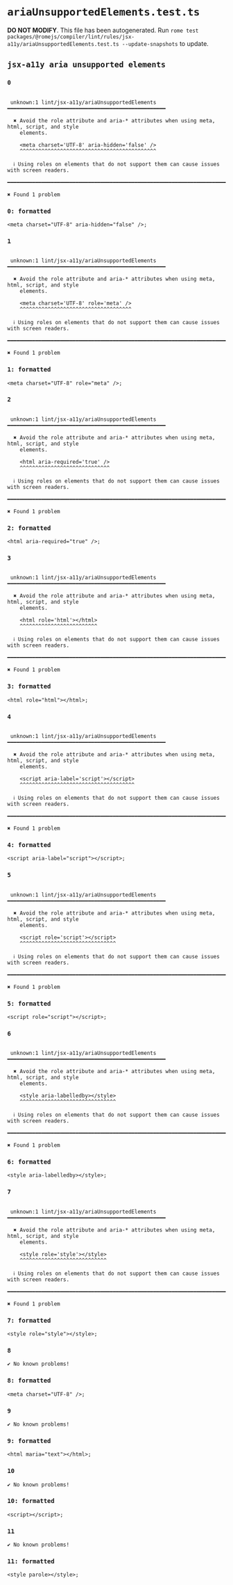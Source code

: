 # `ariaUnsupportedElements.test.ts`

**DO NOT MODIFY**. This file has been autogenerated. Run `rome test packages/@romejs/compiler/lint/rules/jsx-a11y/ariaUnsupportedElements.test.ts --update-snapshots` to update.

## `jsx-a11y aria unsupported elements`

### `0`

```

 unknown:1 lint/jsx-a11y/ariaUnsupportedElements ━━━━━━━━━━━━━━━━━━━━━━━━━━━━━━━━━━━━━━━━━━━━━━━━━━━

  ✖ Avoid the role attribute and aria-* attributes when using meta, html, script, and style
    elements.

    <meta charset='UTF-8' aria-hidden='false' />
    ^^^^^^^^^^^^^^^^^^^^^^^^^^^^^^^^^^^^^^^^^^^^

  ℹ Using roles on elements that do not support them can cause issues with screen readers.

━━━━━━━━━━━━━━━━━━━━━━━━━━━━━━━━━━━━━━━━━━━━━━━━━━━━━━━━━━━━━━━━━━━━━━━━━━━━━━━━━━━━━━━━━━━━━━━━━━━━

✖ Found 1 problem

```

### `0: formatted`

```
<meta charset="UTF-8" aria-hidden="false" />;

```

### `1`

```

 unknown:1 lint/jsx-a11y/ariaUnsupportedElements ━━━━━━━━━━━━━━━━━━━━━━━━━━━━━━━━━━━━━━━━━━━━━━━━━━━

  ✖ Avoid the role attribute and aria-* attributes when using meta, html, script, and style
    elements.

    <meta charset='UTF-8' role='meta' />
    ^^^^^^^^^^^^^^^^^^^^^^^^^^^^^^^^^^^^

  ℹ Using roles on elements that do not support them can cause issues with screen readers.

━━━━━━━━━━━━━━━━━━━━━━━━━━━━━━━━━━━━━━━━━━━━━━━━━━━━━━━━━━━━━━━━━━━━━━━━━━━━━━━━━━━━━━━━━━━━━━━━━━━━

✖ Found 1 problem

```

### `1: formatted`

```
<meta charset="UTF-8" role="meta" />;

```

### `2`

```

 unknown:1 lint/jsx-a11y/ariaUnsupportedElements ━━━━━━━━━━━━━━━━━━━━━━━━━━━━━━━━━━━━━━━━━━━━━━━━━━━

  ✖ Avoid the role attribute and aria-* attributes when using meta, html, script, and style
    elements.

    <html aria-required='true' />
    ^^^^^^^^^^^^^^^^^^^^^^^^^^^^^

  ℹ Using roles on elements that do not support them can cause issues with screen readers.

━━━━━━━━━━━━━━━━━━━━━━━━━━━━━━━━━━━━━━━━━━━━━━━━━━━━━━━━━━━━━━━━━━━━━━━━━━━━━━━━━━━━━━━━━━━━━━━━━━━━

✖ Found 1 problem

```

### `2: formatted`

```
<html aria-required="true" />;

```

### `3`

```

 unknown:1 lint/jsx-a11y/ariaUnsupportedElements ━━━━━━━━━━━━━━━━━━━━━━━━━━━━━━━━━━━━━━━━━━━━━━━━━━━

  ✖ Avoid the role attribute and aria-* attributes when using meta, html, script, and style
    elements.

    <html role='html'></html>
    ^^^^^^^^^^^^^^^^^^^^^^^^^

  ℹ Using roles on elements that do not support them can cause issues with screen readers.

━━━━━━━━━━━━━━━━━━━━━━━━━━━━━━━━━━━━━━━━━━━━━━━━━━━━━━━━━━━━━━━━━━━━━━━━━━━━━━━━━━━━━━━━━━━━━━━━━━━━

✖ Found 1 problem

```

### `3: formatted`

```
<html role="html"></html>;

```

### `4`

```

 unknown:1 lint/jsx-a11y/ariaUnsupportedElements ━━━━━━━━━━━━━━━━━━━━━━━━━━━━━━━━━━━━━━━━━━━━━━━━━━━

  ✖ Avoid the role attribute and aria-* attributes when using meta, html, script, and style
    elements.

    <script aria-label='script'></script>
    ^^^^^^^^^^^^^^^^^^^^^^^^^^^^^^^^^^^^^

  ℹ Using roles on elements that do not support them can cause issues with screen readers.

━━━━━━━━━━━━━━━━━━━━━━━━━━━━━━━━━━━━━━━━━━━━━━━━━━━━━━━━━━━━━━━━━━━━━━━━━━━━━━━━━━━━━━━━━━━━━━━━━━━━

✖ Found 1 problem

```

### `4: formatted`

```
<script aria-label="script"></script>;

```

### `5`

```

 unknown:1 lint/jsx-a11y/ariaUnsupportedElements ━━━━━━━━━━━━━━━━━━━━━━━━━━━━━━━━━━━━━━━━━━━━━━━━━━━

  ✖ Avoid the role attribute and aria-* attributes when using meta, html, script, and style
    elements.

    <script role='script'></script>
    ^^^^^^^^^^^^^^^^^^^^^^^^^^^^^^^

  ℹ Using roles on elements that do not support them can cause issues with screen readers.

━━━━━━━━━━━━━━━━━━━━━━━━━━━━━━━━━━━━━━━━━━━━━━━━━━━━━━━━━━━━━━━━━━━━━━━━━━━━━━━━━━━━━━━━━━━━━━━━━━━━

✖ Found 1 problem

```

### `5: formatted`

```
<script role="script"></script>;

```

### `6`

```

 unknown:1 lint/jsx-a11y/ariaUnsupportedElements ━━━━━━━━━━━━━━━━━━━━━━━━━━━━━━━━━━━━━━━━━━━━━━━━━━━

  ✖ Avoid the role attribute and aria-* attributes when using meta, html, script, and style
    elements.

    <style aria-labelledby></style>
    ^^^^^^^^^^^^^^^^^^^^^^^^^^^^^^^

  ℹ Using roles on elements that do not support them can cause issues with screen readers.

━━━━━━━━━━━━━━━━━━━━━━━━━━━━━━━━━━━━━━━━━━━━━━━━━━━━━━━━━━━━━━━━━━━━━━━━━━━━━━━━━━━━━━━━━━━━━━━━━━━━

✖ Found 1 problem

```

### `6: formatted`

```
<style aria-labelledby></style>;

```

### `7`

```

 unknown:1 lint/jsx-a11y/ariaUnsupportedElements ━━━━━━━━━━━━━━━━━━━━━━━━━━━━━━━━━━━━━━━━━━━━━━━━━━━

  ✖ Avoid the role attribute and aria-* attributes when using meta, html, script, and style
    elements.

    <style role='style'></style>
    ^^^^^^^^^^^^^^^^^^^^^^^^^^^^

  ℹ Using roles on elements that do not support them can cause issues with screen readers.

━━━━━━━━━━━━━━━━━━━━━━━━━━━━━━━━━━━━━━━━━━━━━━━━━━━━━━━━━━━━━━━━━━━━━━━━━━━━━━━━━━━━━━━━━━━━━━━━━━━━

✖ Found 1 problem

```

### `7: formatted`

```
<style role="style"></style>;

```

### `8`

```
✔ No known problems!

```

### `8: formatted`

```
<meta charset="UTF-8" />;

```

### `9`

```
✔ No known problems!

```

### `9: formatted`

```
<html maria="text"></html>;

```

### `10`

```
✔ No known problems!

```

### `10: formatted`

```
<script></script>;

```

### `11`

```
✔ No known problems!

```

### `11: formatted`

```
<style parole></style>;

```
